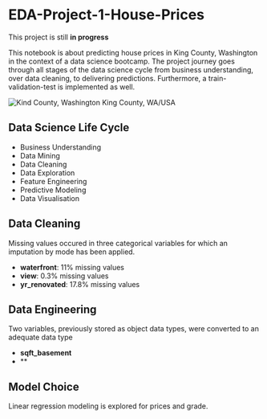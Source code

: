 # EDA-Project-1-House-Prices

This project is still **in progress**

This notebook is about predicting house prices in King County, Washington in the context of a data science bootcamp. The project journey goes through all stages of the data science cycle from business understanding, over data cleaning, to delivering predictions. Furthermore, a train-validation-test is implemented as well. 

![Kind County, Washington](https://48h57c2l31ua3c3fmq1ne58b-wpengine.netdna-ssl.com/wp-content/uploads/2018/05/Bellevue-and-Cascades-King-County.jpeg)
King County, WA/USA


## Data Science Life Cycle
- Business Understanding
- Data Mining
- Data Cleaning
- Data Exploration
- Feature Engineering
- Predictive Modeling
- Data Visualisation

## Data Cleaning
Missing values occured in three categorical variables for which an imputation by mode has been applied. 
- **waterfront**: 11% missing values
- **view**: 0.3% missing values
- **yr_renovated**: 17.8% missing values

## Data Engineering
Two variables, previously stored as object data types, were converted to an adequate data type
- **sqft_basement**
- **

## Model Choice
Linear regression modeling is explored for prices and grade.
